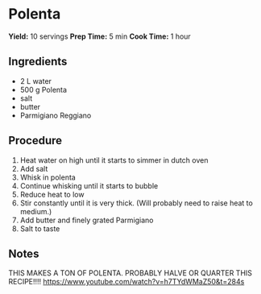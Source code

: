 # Polenta
**Yield:** 10 servings
**Prep Time:** 5 min
**Cook Time:** 1 hour

## Ingredients
- 2 L water
- 500 g Polenta
- salt
- butter
- Parmigiano Reggiano

## Procedure
1. Heat water on high until it starts to simmer in dutch oven
2. Add salt
3. Whisk in polenta
4. Continue whisking until it starts to bubble
5. Reduce heat to low 
6. Stir constantly until it is very thick.  (Will probably need to raise heat to medium.)
7. Add butter and finely grated Parmigiano
8. Salt to taste

## Notes
THIS MAKES A TON OF POLENTA.  PROBABLY HALVE OR QUARTER THIS RECIPE!!!!
https://www.youtube.com/watch?v=h7TYdWMaZ50&t=284s
